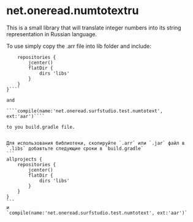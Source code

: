 # net.oneread.numtotextru
This is a small library that will translate integer numbers into its string representation in Russian language.

To use simply copy the .arr file into lib folder and include:

````allprojects {
    repositories {
        jcenter()
        flatDir {
            dirs 'libs'
        }
    }
}````

and 

````compile(name:'net.oneread.surfstudio.test.numtotext', ext:'aar')````

to you build.gradle file.


Для использования библиотеки, скопируйте `.arr` или `.jar` файл в `.libs` добавтьте следующие сроки в `build.gradle`
```
allprojects { 
	repositories { 
		jcenter() 
		flatDir { 
			dirs 'libs' 
		} 
	}
}
```
и 
`compile(name:'net.oneread.surfstudio.test.numtotext', ext:'aar')`
